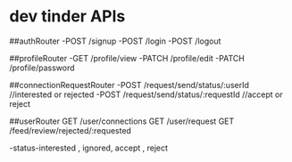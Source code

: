# dev tinder APIs

##authRouter
-POST /signup
-POST /login
-POST /logout

##profileRouter
-GET /profile/view
-PATCH /profile/edit
-PATCH /profile/password


##connectionRequestRouter
-POST /request/send/status/:userId                     //interested or rejected
-POST /request/send/status/:requestId                  //accept or reject


##userRouter
GET /user/connections
GET /user/request
GET /feed/review/rejected/:requested

-status-interested , ignored, accept , reject